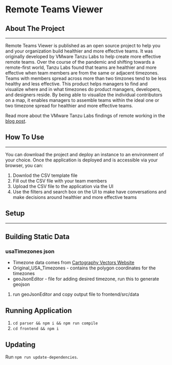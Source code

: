 # Remote Teams Viewer

## About The Project
---
Remote Teams Viewer is published as an open source project to help you and your organization build healthier and more effective teams. It was originally developed by VMware Tanzu Labs to help create more effective remote teams. Over the course of the pandemic and shifting towards a remote-first world, Tanzu Labs found that teams are healthier and more effective when team members are from the same or adjacent timezones. Teams with members spread across more than two timzones tend to be less healthy and less effective. This product helps managers to find and visualize where and in what timezones do product managers, developers, and designers reside. By being able to visualize the individual contributors on a map, it enables managers to assemble teams within the ideal one or two timezone spread for healthier and more effective teams.

Read more about the VMware Tanzu Labs findings of remote working in the [blog post](https://tanzu.vmware.com/content/blog/revamping-remote-and-distributed-work-at-vmware-tanzu-labs).


## How To Use

---
You can download the project and deploy an instance to an environment of your choice. Once the application is deployed and is accessible via your browser, you can:
1.  Downlod the CSV template file
2.  Fill out the CSV file with your team members
3.  Upload the CSV file to the application via the UI
4.  Use the filters and search box on the UI to make have conversations and make decisions around healthier and more effective teams



## Setup
<!--This section needs to be updated on how to setup in non-VMware environmens--> 
---

## Building Static Data

### usaTimezones json
- Timezone data comes from [Cartography Vectors Website](https://cartographyvectors.com/search?q=timezone)
- Original_USA_Timezones - contains the polygon coordinates for the timezones
- geoJsonEditor - file for adding desired timezone, run this to generate geojson
1. run geoJsonEditor and copy output file to frontend/src/data

## Running Application
1. ```cd parser && npm i && npm run compile```
2. ```cd frontend && npm i```

## Updating

Run `npm run update-dependencies`.
